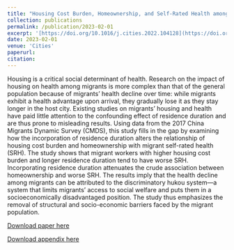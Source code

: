 ```yaml
---
title: "Housing Cost Burden, Homeownership, and Self-Rated Health among Migrant Workers in Chinese Cities: The Confounding Effect of Residence Duration"
collection: publications
permalink: /publication/2023-02-01
excerpt: '[https://doi.org/10.1016/j.cities.2022.104128](https://doi.org/10.1016/j.cities.2022.104128)'
date: 2023-02-01
venue: 'Cities'
paperurl: 
citation: 
---
```

Housing is a critical social determinant of health. Research on the impact of housing on health among migrants is more complex than that of the general population because of migrants’ health decline over time: while migrants exhibit a health advantage upon arrival, they gradually lose it as they stay longer in the host city. Existing studies on migrants’ housing and health have paid little attention to the confounding effect of residence duration and are thus prone to misleading results. Using data from the 2017 China Migrants Dynamic Survey (CMDS), this study fills in the gap by examining how the incorporation of residence duration alters the relationship of housing cost burden and homeownership with migrant self-rated health (SRH). The study shows that migrant workers with higher housing cost burden and longer residence duration tend to have worse SRH. Incorporating residence duration attenuates the crude association between homeownership and worse SRH. The results imply that the health decline among migrants can be attributed to the discriminatory hukou system—a system that limits migrants’ access to social welfare and puts them in a socioeconomically disadvantaged position. The study thus emphasizes the removal of structural and socio-economic barriers faced by the migrant population.

[Download paper here](https://yiw0104.github.io/files/HMH_Main.pdf)

[Download appendix here](https://yiw0104.github.io/files/HMH_Appendix.pdf)
